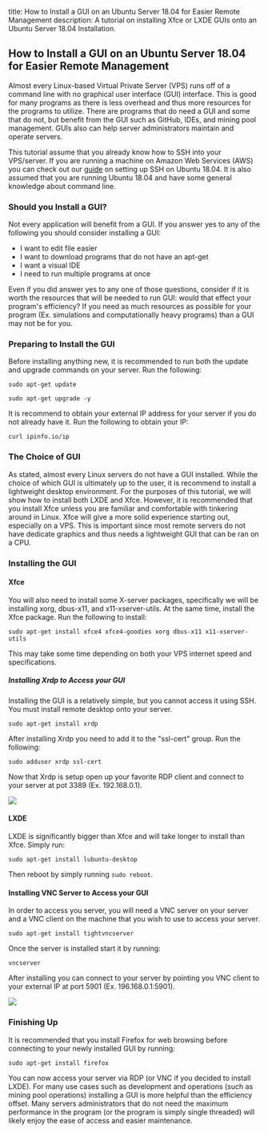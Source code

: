 title: How to Install a GUI on an Ubuntu Server 18.04 for Easier Remote Management
description: A tutorial on installing Xfce or LXDE GUIs onto an Ubuntu Server 18.04 Installation.

## How to Install a GUI on an Ubuntu Server 18.04 for Easier Remote Management

Almost every Linux-based Virtual Private Server (VPS) runs off of a command line with no graphical user interface (GUI) interface. This is good for many programs as there is less overhead and thus more resources for the programs to utilize. There are programs that do need a GUI and some that do not, but benefit from the GUI such as GitHub, IDEs, and mining pool management. GUIs also can help server administrators maintain and operate servers. 

This tutorial assume that you already know how to SSH into your VPS/server. If you are running a machine on Amazon Web Services (AWS) you can check out our [guide](https://www.section.io/engineering-education/setup-ssh-ubuntu-vm-aws/) on setting up SSH on Ubuntu 18.04. It is also assumed that you are running Ubuntu 18.04 and have some general knowledge about command line. 

### Should you Install a GUI?

Not every application will benefit from a GUI. If you answer yes to any of the following you should consider installing a GUI:

<ul>
    <li>I want to edit file easier</li>
    <li>I want to download programs that do not have an apt-get</li>
    <li>I want a visual IDE</li>
    <li>I need to run multiple programs at once</li>
</ul>

Even if you did answer yes to any one of those questions, consider if it is worth the resources that will be needed to run GUI: would that effect your program's efficiency? If you need as much resources as possible for your program (Ex. simulations and computationally heavy programs) than a GUI may not be for you.

### Preparing to Install the GUI

Before installing anything new, it is recommended to run both the update and upgrade commands on your server.  Run the following:

`sudo apt-get update`

`sudo apt-get upgrade -y `

It is recommend to obtain your external IP address for your server if you do not already have it. Run the following to obtain your IP:

`curl ipinfo.io/ip`

### The Choice of GUI

As stated, almost every Linux servers do not have a GUI installed. While the choice of which GUI is ultimately up to the user, it is recommend to install a lightweight desktop environment. For the purposes of this tutorial, we will show how to install both LXDE and Xfce. However, it is recommended that you install Xfce unless you are familiar and comfortable with tinkering around in Linux. Xfce will give a more solid experience starting out, especially on a VPS. This is important since most remote servers do not have dedicate graphics and thus needs a lightweight GUI that can be ran on a CPU.

### Installing the GUI

#### Xfce

You will also need to install some X-server packages, specifically we will be installing xorg, dbus-x11, and x11-xserver-utils. At the same time, install the Xfce package. Run the following to install:

`sudo apt-get install xfce4 xfce4-goodies xorg dbus-x11 x11-xserver-utils`

This may take some time depending on both your VPS internet speed and specifications.

##### Installing Xrdp to Access your GUI 

Installing the GUI is a relatively simple, but you cannot access it using SSH. You must install remote desktop onto your server.
	
`sudo apt-get install xrdp`
	
After installing Xrdp you need to add it to the "ssl-cert" group. Run the following:
	
`sudo adduser xrdp ssl-cert`

Now that Xrdp is setup open up your favorite RDP client and connect to your server at pot 3389 (Ex. 192.168.0.1).

![](https://newsitech.weebly.com/uploads/2/0/5/4/20542424/screen-shot-2020-07-23-at-3-33-52-pm_orig.png)

#### LXDE

LXDE is significantly bigger than Xfce and will take longer to install than Xfce. Simply run:

`sudo apt-get install lubuntu-desktop`

Then reboot by simply running `sudo reboot`.

#### Installing VNC Server to Access your GUI

In order to access you server, you will need a VNC server on your server and a VNC client on the machine that you wish to use to access your server.

`sudo apt-get install tightvncserver`

Once the server is installed start it by running:

`vncserver`

After installing you can connect to your server by pointing you VNC client to your external IP at port 5901 (Ex. 196.168.0.1:5901).

![](https://newsitech.weebly.com/uploads/2/0/5/4/20542424/screen-shot-2020-07-23-at-3-33-52-pm_orig.png)

### Finishing Up

It is recommended that you install Firefox for web browsing before connecting to your newly installed GUI by running:

`sudo apt-get install firefox`



You can now access your server via RDP (or VNC if you decided to install LXDE). For many use cases such as development and operations (such as mining pool operations) installing a GUI is more helpful than the efficiency offset. Many servers administrators that do not need the maximum performance in the program (or the program is simply single threaded) will likely enjoy the ease of access and easier maintenance.

